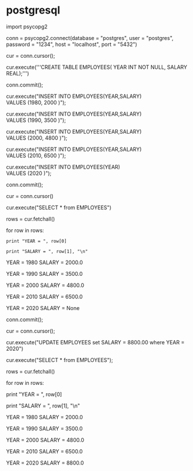 # postgresql

import psycopg2

conn = psycopg2.connect(database = "postgres", user = "postgres", password =
 "1234", host = "localhost", port = "5432")

cur = conn.cursor();

cur.execute('''CREATE TABLE EMPLOYEES( YEAR INT NOT NULL, SALARY REAL);''')

conn.commit();

cur.execute("INSERT INTO EMPLOYEES(YEAR,SALARY) \
   VALUES (1980, 2000 )");

cur.execute("INSERT INTO EMPLOYEES(YEAR,SALARY) \
    VALUES (1990, 3500 )");

cur.execute("INSERT INTO EMPLOYEES(YEAR,SALARY) \
   VALUES (2000, 4800 )"); 

cur.execute("INSERT INTO EMPLOYEES(YEAR,SALARY) \
     VALUES (2010, 6500 )");

cur.execute("INSERT INTO EMPLOYEES(YEAR) \
    VALUES (2020 )");

conn.commit();

cur = conn.cursor()

cur.execute("SELECT * from EMPLOYEES")

rows = cur.fetchall()

for row in rows:
    
    print "YEAR = ", row[0]
     
    print "SALARY = ", row[1], "\n"

YEAR =  1980
SALARY =  2000.0

YEAR =  1990
SALARY =  3500.0

YEAR =  2000
SALARY =  4800.0

YEAR =  2010
SALARY =  6500.0

YEAR =  2020
SALARY =  None

conn.commit();

cur = conn.cursor();

cur.execute("UPDATE EMPLOYEES set SALARY = 8800.00 where YEAR = 2020")

cur.execute("SELECT * from EMPLOYEES");

rows = cur.fetchall()

for row in rows:
   
   print "YEAR = ", row[0]
   
   print "SALARY = ", row[1], "\n"

YEAR =  1980
SALARY =  2000.0

YEAR =  1990
SALARY =  3500.0

YEAR =  2000
SALARY =  4800.0

YEAR =  2010
SALARY =  6500.0

YEAR =  2020
SALARY =  8800.0

